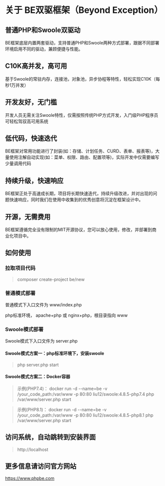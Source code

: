 
# 关于 BE双驱框架（Beyond Exception）


## 普通PHP和Swoole双驱动
BE框架底层内置两套驱动，支持普通PHP和Swoole两种方式部署，跟据不同部署环境启用不同的驱动，兼顾便捷与性能。

## C10K高并发，高可用
基于Swoole的常驻内存，连接池，对象池，异步协程等特性，轻松实现C10K（每秒1万并发）

## 开发友好，无门槛
开发人员无需关注Swoole特性，仅需按照传统PHP方式开发，入门级PHP程序员可轻松驾驭高可用系统

## 低代码，快速迭代
BE框架对常用功能进行了封装(如：存储、计划任务、CURD、表单、报表等)，大量使用注解自动实现(如：菜单、权限、路由、配置项等)，实际开发中仅需要编写少量调用代码

## 持续升级，快速响应
BE框架正处于高速成长期，项目将长期快速迭代，持续升级改进，并对出现的问题快速响应，同时我们在使用中收集到的优秀创意将沉淀在框架设计中。

## 开源，无需费用
BE框架遵循完全没有限制的MIT开源协议，您可以放心使用，修改，并部署到商业化项目中。


## 如何使用

### 拉取项目代码

> composer create-project be/new


### 普通模式部署

普通模式下入口文件为 www/index.php

php标准环境， apache+php 或 nginx+php，根目录指向 www


### Swoole模式部署

Swoole模式下入口文件为 server.php

#### Swoole模式方案一：php标准环境下，安装swoole

> php server.php start


#### Swoole模式方案二：Docker容器

> 示例(PHP7.4)： docker run -d --name=be -v /your_code_path:/var/www -p 80:80 liu12/swoole:4.8.5-php7.4 php /var/www/server.php start


> 示例(PHP8.1)： docker run -d --name=be -v /your_code_path:/var/www -p 80:80 liu12/swoole:4.8.5-php8.1 php /var/www/server.php start



## 访问系统，自动跳转到安装界面

> http://localhost


## 更多信息请访问官方网站
    
https://www.phpbe.com
